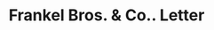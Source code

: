 ---
doi: 10.7916/D8VD89JV
date_other: '1906'
date_other_textual: '1906'
form: correspondence
genre:
- Letters (correspondence)
name:
- Frankel Bros. & Co.
object_in_context_url: https://biggert.cul.columbia.edu/items/view/ave_biggert_01186
subject_hierarchical_geographic:
- Rochester, New York, United States
subject_name:
- Frankel Bros. & Co.
title: Frankel Bros. & Co.. Letter
sort_title: Frankel Bros. & Co.. Letter
call_number: ave_biggert_01186
coordinates:
- 43.16555555555556,-77.61138888888888
pid: ave_biggert_01186
identifiers: ave_biggert_01186
thumbnail: https://derivativo-2.library.columbia.edu/iiif/2/ldpd:343349/full/!256,256/0/native.jpg
permalink: /biggert/ave_biggert_01186/
layout: iiif-image-page
---